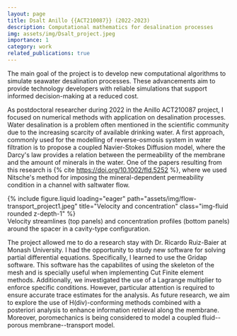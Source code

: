 ```yaml
---
layout: page
title: Dsalt Anillo {{ACT210087}} (2022-2023)
description: Computational mathematics for desalination processes 
img: assets/img/Dsalt_project.jpeg
importance: 1
category: work
related_publications: true
---
```

The main goal of the project is to develop new computational algorithms to simulate seawater desalination processes. These advancements aim to provide technology developers with reliable simulations that support informed decision-making at a reduced cost.

As postdoctoral researcher during 2022 in the Anillo ACT210087 project, I focused on numerical methods with application on desalination processes. Water desalination is  a problem often mentioned in the scientific community due to the increasing scarcity of available drinking water. A first approach, commonly used for the modelling of reverse-osmosis system in water filtration is to propose a coupled Navier-Stokes Diffusion model, where the Darcy's law provides a relation between the permeability of the membrane and the amount of minerals in the water. One of the papers resulting from this research is {% cite https://doi.org/10.1002/fld.5252 %}, where we used Nitsche's method for imposing the mineral-dependent permeability condition in a channel with saltwater flow. 
<div class="row">
    <div class="col-sm mt-3 mt-md-0">
        {% include figure.liquid loading="eager" path="assets/img/flow-transport_project1.jpeg" title="Velocity and concentration" class="img-fluid rounded z-depth-1" %}
    </div>
</div>
<div class="caption">
    Velocity streamlines (top panels) and concentration profiles (bottom panels) around the spacer in a cavity-type configuration.
</div>

The project allowed me to do a research stay with Dr. Ricardo Ruiz-Baier at Monash University. I had the opportunity to study new software for solving partial differential equations. Specifically, I learned to use the Gridap software. This software has the capabilites of using the skeleton of the mesh and is specially useful when implementing Cut Finite element methods. Additionally, we investigated the use of a Lagrange multiplier to enforce specific conditions. However, particular attention is required to ensure accurate trace estimates for the analysis. As future research, we aim to explore the use of H(div)-conforming methods combined with a posteriori analysis to enhance information retrieval along the membrane. Moreover, poromechanics is being considered to model a coupled fluid--porous membrane--transport model.
